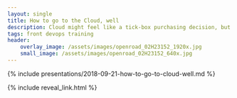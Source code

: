 ```yaml
---
layout: single
title: How to go to the Cloud, well
description: Cloud might feel like a tick-box purchasing decision, but getting tangible business outcomes from a Cloud strategy is all about the people.
tags: front devops training
header:
    overlay_image: /assets/images/openroad_02H23152_1920x.jpg
    small_image: /assets/images/openroad_02H23152_640x.jpg
---
```


{% include presentations/2018-09-21-how-to-go-to-cloud-well.md %}

{% include reveal_link.html %}
